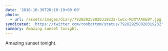 ```yaml
---
date: '2016-10-30T20:10:19+00:00'
photo:
  - url: /assets/images/diary/792829258020319232-CwCx-M3XYAAKE9Y.jpg
syndicated: 'https://twitter.com/roobottom/status/792829258020319232'
summary: Amazing sunset tonight.
---
```

Amazing sunset tonight. 
